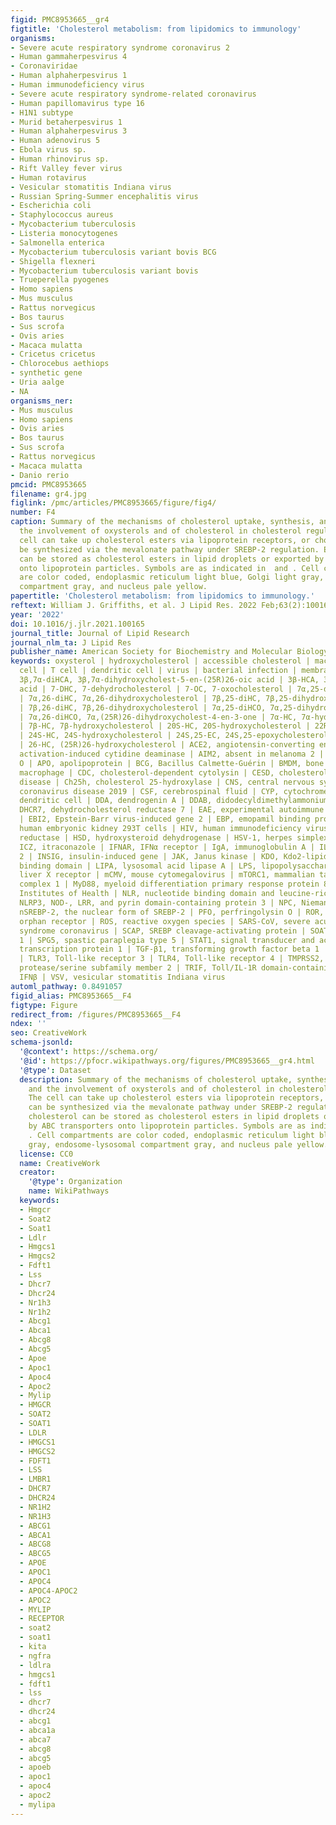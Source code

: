 ```yaml
---
figid: PMC8953665__gr4
figtitle: 'Cholesterol metabolism: from lipidomics to immunology'
organisms:
- Severe acute respiratory syndrome coronavirus 2
- Human gammaherpesvirus 4
- Coronaviridae
- Human alphaherpesvirus 1
- Human immunodeficiency virus
- Severe acute respiratory syndrome-related coronavirus
- Human papillomavirus type 16
- H1N1 subtype
- Murid betaherpesvirus 1
- Human alphaherpesvirus 3
- Human adenovirus 5
- Ebola virus sp.
- Human rhinovirus sp.
- Rift Valley fever virus
- Human rotavirus
- Vesicular stomatitis Indiana virus
- Russian Spring-Summer encephalitis virus
- Escherichia coli
- Staphylococcus aureus
- Mycobacterium tuberculosis
- Listeria monocytogenes
- Salmonella enterica
- Mycobacterium tuberculosis variant bovis BCG
- Shigella flexneri
- Mycobacterium tuberculosis variant bovis
- Trueperella pyogenes
- Homo sapiens
- Mus musculus
- Rattus norvegicus
- Bos taurus
- Sus scrofa
- Ovis aries
- Macaca mulatta
- Cricetus cricetus
- Chlorocebus aethiops
- synthetic gene
- Uria aalge
- NA
organisms_ner:
- Mus musculus
- Homo sapiens
- Ovis aries
- Bos taurus
- Sus scrofa
- Rattus norvegicus
- Macaca mulatta
- Danio rerio
pmcid: PMC8953665
filename: gr4.jpg
figlink: /pmc/articles/PMC8953665/figure/fig4/
number: F4
caption: Summary of the mechanisms of cholesterol uptake, synthesis, and storage and
  the involvement of oxysterols and of cholesterol in cholesterol regulation. The
  cell can take up cholesterol esters via lipoprotein receptors, or cholesterol can
  be synthesized via the mevalonate pathway under SREBP-2 regulation. Excess cholesterol
  can be stored as cholesterol esters in lipid droplets or exported by ABC transporters
  onto lipoprotein particles. Symbols are as indicated in  and . Cell compartments
  are color coded, endoplasmic reticulum light blue, Golgi light gray, endosome-lysosomal
  compartment gray, and nucleus pale yellow.
papertitle: 'Cholesterol metabolism: from lipidomics to immunology.'
reftext: William J. Griffiths, et al. J Lipid Res. 2022 Feb;63(2):100165.
year: '2022'
doi: 10.1016/j.jlr.2021.100165
journal_title: Journal of Lipid Research
journal_nlm_ta: J Lipid Res
publisher_name: American Society for Biochemistry and Molecular Biology
keywords: oxysterol | hydroxycholesterol | accessible cholesterol | macrophage | B
  cell | T cell | dendritic cell | virus | bacterial infection | membrane fusion |
  3β,7α-diHCA, 3β,7α-dihydroxycholest-5-en-(25R)26-oic acid | 3β-HCA, 3β-hydroxycholest-5-en-(25R)26-oic
  acid | 7-DHC, 7-dehydrocholesterol | 7-OC, 7-oxocholesterol | 7α,25-diHC, 7α,25-dihydroxycholesterol
  | 7α,26-diHC, 7α,26-dihydroxycholesterol | 7β,25-diHC, 7β,25-dihydroxycholesterol
  | 7β,26-diHC, 7β,26-dihydroxycholesterol | 7α,25-diHCO, 7α,25-dihydroxycholest-4-en-3-one
  | 7α,26-diHCO, 7α,(25R)26-dihydroxycholest-4-en-3-one | 7α-HC, 7α-hydroxycholesterol
  | 7β-HC, 7β-hydroxycholesterol | 20S-HC, 20S-hydroxycholesterol | 22R-HC, 22R-hydroxycholesterol
  | 24S-HC, 24S-hydroxycholesterol | 24S,25-EC, 24S,25-epoxycholesterol | 25-HC, 25-hydroxycholesterol
  | 26-HC, (25R)26-hydroxycholesterol | ACE2, angiotensin-converting enzyme 2 | AID,
  activation-induced cytidine deaminase | AIM2, absent in melanoma 2 | ALO, anthrolysin
  O | APO, apolipoprotein | BCG, Bacillus Calmette-Guérin | BMDM, bone marrow-derived
  macrophage | CDC, cholesterol-dependent cytolysin | CESD, cholesterol ester storage
  disease | Ch25h, cholesterol 25-hydroxylase | CNS, central nervous system | COVID-19,
  coronavirus disease 2019 | CSF, cerebrospinal fluid | CYP, cytochrome P450 | DC,
  dendritic cell | DDA, dendrogenin A | DDAB, didodecyldimethylammonium bromide |
  DHCR7, dehydrocholesterol reductase 7 | EAE, experimental autoimmune encephalitis
  | EBI2, Epstein-Barr virus-induced gene 2 | EBP, emopamil binding protein | HEK293T,
  human embryonic kidney 293T cells | HIV, human immunodeficiency virus | HMGCR, HMG-CoA
  reductase | HSD, hydroxysteroid dehydrogenase | HSV-1, herpes simplex virus 1 |
  ICZ, itraconazole | IFNAR, IFNα receptor | IgA, immunoglobulin A | IL-2, interleukin
  2 | INSIG, insulin-induced gene | JAK, Janus kinase | KDO, Kdo2-lipid A | LBD, ligand
  binding domain | LIPA, lysosomal acid lipase A | LPS, lipopolysaccharide | LXR,
  liver X receptor | mCMV, mouse cytomegalovirus | mTORC1, mammalian target of rapamycin
  complex 1 | MyD88, myeloid differentiation primary response protein 88 | NIH, National
  Institutes of Health | NLR, nucleotide binding domain and leucine-rich repeat |
  NLRP3, NOD-, LRR, and pyrin domain-containing protein 3 | NPC, Niemann-Pick C |
  nSREBP-2, the nuclear form of SREBP-2 | PFO, perfringolysin O | ROR, retinoic acid-related
  orphan receptor | ROS, reactive oxygen species | SARS-CoV, severe acute respiratory
  syndrome coronavirus | SCAP, SREBP cleavage-activating protein | SOAT1, sterol O-acyltransferase
  1 | SPG5, spastic paraplegia type 5 | STAT1, signal transducer and activator of
  transcription protein 1 | TGF-β1, transforming growth factor beta 1 | Th, T helper
  | TLR3, Toll-like receptor 3 | TLR4, Toll-like receptor 4 | TMPRSS2, transmembrane
  protease/serine subfamily member 2 | TRIF, Toll/IL-1R domain-containing adaptor-inducing
  IFNβ | VSV, vesicular stomatitis Indiana virus
automl_pathway: 0.8491057
figid_alias: PMC8953665__F4
figtype: Figure
redirect_from: /figures/PMC8953665__F4
ndex: ''
seo: CreativeWork
schema-jsonld:
  '@context': https://schema.org/
  '@id': https://pfocr.wikipathways.org/figures/PMC8953665__gr4.html
  '@type': Dataset
  description: Summary of the mechanisms of cholesterol uptake, synthesis, and storage
    and the involvement of oxysterols and of cholesterol in cholesterol regulation.
    The cell can take up cholesterol esters via lipoprotein receptors, or cholesterol
    can be synthesized via the mevalonate pathway under SREBP-2 regulation. Excess
    cholesterol can be stored as cholesterol esters in lipid droplets or exported
    by ABC transporters onto lipoprotein particles. Symbols are as indicated in  and
    . Cell compartments are color coded, endoplasmic reticulum light blue, Golgi light
    gray, endosome-lysosomal compartment gray, and nucleus pale yellow.
  license: CC0
  name: CreativeWork
  creator:
    '@type': Organization
    name: WikiPathways
  keywords:
  - Hmgcr
  - Soat2
  - Soat1
  - Ldlr
  - Hmgcs1
  - Hmgcs2
  - Fdft1
  - Lss
  - Dhcr7
  - Dhcr24
  - Nr1h3
  - Nr1h2
  - Abcg1
  - Abca1
  - Abcg8
  - Abcg5
  - Apoe
  - Apoc1
  - Apoc4
  - Apoc2
  - Mylip
  - HMGCR
  - SOAT2
  - SOAT1
  - LDLR
  - HMGCS1
  - HMGCS2
  - FDFT1
  - LSS
  - LMBR1
  - DHCR7
  - DHCR24
  - NR1H2
  - NR1H3
  - ABCG1
  - ABCA1
  - ABCG8
  - ABCG5
  - APOE
  - APOC1
  - APOC4
  - APOC4-APOC2
  - APOC2
  - MYLIP
  - RECEPTOR
  - soat2
  - soat1
  - kita
  - ngfra
  - ldlra
  - hmgcs1
  - fdft1
  - lss
  - dhcr7
  - dhcr24
  - abcg1
  - abca1a
  - abca7
  - abcg8
  - abcg5
  - apoeb
  - apoc1
  - apoc4
  - apoc2
  - mylipa
---
```

